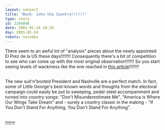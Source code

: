 ```yaml
---
layout: senior2
title: "Bush- into tha Country!!!!!!"
type: story
id: 2104048
date: 2001-01-24 18:10
day: 2001-01-24
robots: noindex
---
```

There seem to an awful lot of "analysis" pieces about the newly appointed El Prez de la US these days!!!!!!!! Consequently there's a bit of competition to see who can come up with the most original observation!!!!!!! So you start seeing levels of wackiness like the one reached in <a href="http://www.independent.co.uk/argument/Regular_columnists/Terence_Blacker/blacker230101.shtml">this article</a>!!!!!!!!<br/><br/><div class="quote">The new suit'n'booted President and Nashville are a perfect match. In fact, some of Little George's best-known words and thoughts from the electoral campaign could easily be put to sweeping, pedal-steel accompaniment and turned into country songs: "Don't Misunderestimate Me", "America is Where Our Wings Take Dream" and - surely a country classic in the making - "If You Don't Stand For Anything, You Don't Stand For Anything".</div><br/><br/>!!!!!!!!

